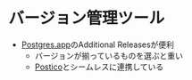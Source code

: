 # バージョン管理ツール
- [Postgres.app](https://postgresapp.com/)のAdditional Releasesが便利
  - バージョンが揃っているものを選ぶと重い
  - [Postico](https://eggerapps.at/postico/)とシームレスに連携している
